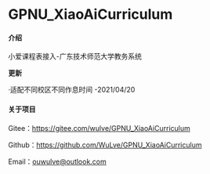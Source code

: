 # GPNU_XiaoAiCurriculum

#### 介绍
小爱课程表接入-广东技术师范大学教务系统

**更新**

·适配不同校区不同作息时间
 -2021/04/20
 
 #### 关于项目
  Gitee：https://gitee.com/wulve/GPNU_XiaoAiCurriculum
  
  Github：https://github.com/WuLve/GPNU_XiaoAiCurriculum
  
  Email：ouwulve@outlook.com

